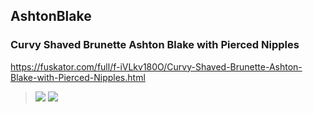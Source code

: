 ## AshtonBlake
### Curvy Shaved Brunette Ashton Blake with Pierced Nipples
https://fuskator.com/full/f-iVLkv180O/Curvy-Shaved-Brunette-Ashton-Blake-with-Pierced-Nipples.html
>![](https://i8.fuskator.com/large/f-iVLkv180O/Curvy-Shaved-Brunette-Ashton-Blake-with-Pierced-Nipples-5.jpg)
![](https://i8.fuskator.com/large/f-iVLkv180O/Curvy-Shaved-Brunette-Ashton-Blake-with-Pierced-Nipples-6.jpg)

